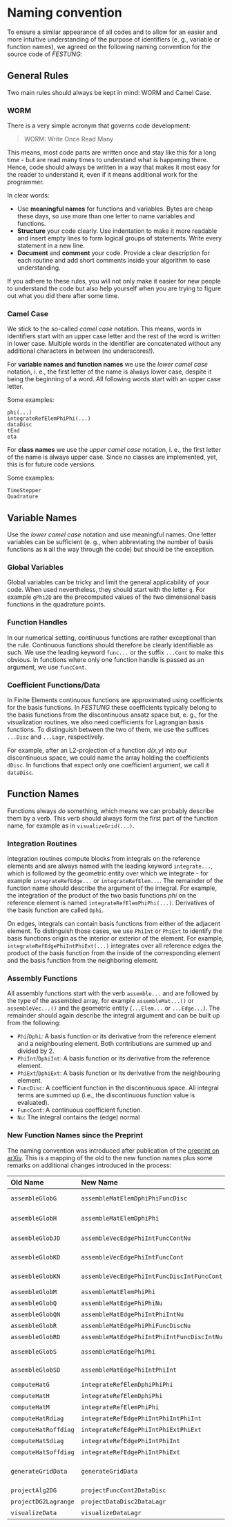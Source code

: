Naming convention
=================
To ensure a similar appearance of all codes and to allow for an easier and more intuitive understanding of the purpose of identifiers (e. g., variable or function names), we agreed on the following naming convention for the source code of *FESTUNG*:

## General Rules
Two main rules should always be kept in mind: WORM and Camel Case.

### WORM
There is a very simple acronym that governs code development:

> WORM: Write Once Read Many

This means, most code parts are written once and stay like this for a long time - but are read many times to understand what is happening there. Hence, code should always be written in a way that makes it most easy for the reader to understand it, even if it means additional work for the programmer.

In clear words:
* Use **meaningful names** for functions and variables. Bytes are cheap these days, so use more than one letter to name variables and functions.
* **Structure** your code clearly. Use indentation to make it more readable and insert empty lines to form logical groups of statements. Write every statement in a new line.
* **Document** and **comment** your code. Provide a clear description for each routine and add short comments inside your algorithm to ease understanding.

If you adhere to these rules, you will not only make it easier for new people to understand the code but also help yourself when you are trying to figure out what you did there after some time.

### Camel Case
We stick to the so-called *camel case* notation. This means, words in identifiers start with an upper case letter and the rest of the word is written in lower case. Multiple words in the identifier are concatenated without any additional characters in between (no underscores!).

For **variable names and function names** we use the *lower camel case* notation, i. e., the first letter of the name is always lower case, despite it being the beginning of a word. All following words start with an upper case letter. 

Some examples:

    phi(...)
    integrateRefElemPhiPhi(...)
    dataDisc
    tEnd
    eta

For **class names** we use the *upper camel case* notation, i. e., the first letter of the name is always upper case. Since no classes are implemented, yet, this is for future code versions. 

Some examples:

    TimeStepper
    Quadrature

## Variable Names
Use the *lower camel case* notation and use meaningful names. One letter variables can be sufficient (e. g., when abbreviating the number of basis functions as ```N``` all the way through the code) but should be the exception.

### Global Variables
Global variables can be tricky and limit the general applicability of your code. When used nevertheless, they should start with the letter ```g```. For example ```gPhi2D``` are the precomputed values of the two dimensional basis functions in the quadrature points.

### Function Handles
In our numerical setting, continuous functions are rather exceptional than the rule. Continuous functions should therefore be clearly identifiable as such. We use the leading keyword ```func...``` or the suffix ```...Cont``` to make this obvious. In functions where only one function handle is passed as an argument, we use ```funcCont```.

### Coefficient Functions/Data
In Finite Elements continuous functions are approximated using coefficients for the basis functions. In *FESTUNG* these coefficients typically belong to the basis functions from the discontinuous ansatz space but, e. g., for the visualization routines, we also need coefficients for Lagrangian basis functions. To distinguish between the two of them, we use the suffices ```...Disc``` and ```...Lagr```, respectively. 

For example, after an L2-projection of a function *d(x,y)* into our discontinuous space, we could name the array holding the coefficients ```dDisc```. In functions that expect only one coefficient argument, we call it ```dataDisc```.

## Function Names
Functions always *do* something, which means we can probably describe them by a verb. This verb should always form the first part of the function name, for example as in `visualizeGrid(...)`.

### Integration Routines
Integration routines compute blocks from integrals on the reference elements and are always named with the leading keyword `integrate...`, which is followed by the geometric entity over which we integrate - for example `integrateRefEdge...` or `integrateRefElem...`. The remainder of the function name should describe the argument of the integral. For example, the integration of the product of the two basis functions *phi* on the reference element is named `integrateRefElemPhiPhi(...)`. Derivatives of the basis function are called `Dphi`.

On edges, integrals can contain basis functions from either of the adjacent element. To distinguish those cases, we use `PhiInt` or `PhiExt` to identify the basis functions origin as the interior or exterior of the element. For example, `integrateRefEdgePhiIntPhiExt(...)` integrates over all reference edges the product of the basis function from the inside of the corresponding element and the basis function from the neighboring element.

### Assembly Functions
All assembly functions start with the verb `assemble...` and are followed by the type of the assembled array, for example `assembleMat...()` or `assembleVec...()` and the geometric entity (`...Elem...` or `...Edge...`).  The remainder should again describe the integral argument and can be built up from the following:
* `Phi`/`Dphi`: A basis function or its derivative from the reference element and a neighbouring element. Both contributions are summed up and divided by 2.
* `PhiInt`/`DphiInt`: A basis function or its derivative from the reference element.
* `PhiExt`/`DphiExt`: A basis function or its derivative from the neighbouring element.
* `FuncDisc`: A coefficient function in the discontinuous space. All integral terms are summed up (i.e., the discontinuous function value is evaluated).
* `FuncCont`: A continuous coefficient function.
* `Nu`: The integral contains the (edge) normal

### New Function Names since the Preprint
The naming convention was introduced after publication of the [preprint on arXiv](http://arxiv.org/abs/1408.3877). This is a mapping of the old to the new function names plus some remarks on additional changes introduced in the process:

| Old Name             | New Name                                   | Remarks            |
| :------------------- | :----------------------------------------- | :----------------- |
| `assembleGlobG`      | `assembleMatElemDphiPhiFuncDisc`           | sign changed       |
| `assembleGlobH`      | `assembleMatElemDphiPhi`                   | sign changed       |
| `assembleGlobJD`     | `assembleVecEdgePhiIntFuncContNu`          | sign changed       |
| `assembleGlobKD`     | `assembleVecEdgePhiIntFuncCont`            | `eta` removed      |
| `assembleGlobKN`     | `assembleVecEdgePhiIntFuncDiscIntFuncCont` | sign changed       |
| `assembleGlobM`      | `assembleMatElemPhiPhi`                    | -                  |
| `assembleGlobQ`      | `assembleMatEdgePhiPhiNu`                  | -                  |
| `assembleGlobQN`     | `assembleMatEdgePhiIntPhiIntNu`            | -                  |
| `assembleGlobR`      | `assembleMatEdgePhiPhiFuncDiscNu`          | -                  |
| `assembleGlobRD`     | `assembleMatEdgePhiIntPhiIntFuncDiscIntNu` | -                  |
| `assembleGlobS`      | `assembleMatEdgePhiPhi`                    | `eta` removed      |
| `assembleGlobSD`     | `assembleMatEdgePhiIntPhiInt`              | `eta` removed      |
| `computeHatG`        | `integrateRefElemDphiPhiPhi`               | -                  |
| `computeHatH`        | `integrateRefElemDphiPhi`                  | -                  |
| `computeHatM`        | `integrateRefElemPhiPhi`                   | -                  |
| `computeHatRdiag`    | `integrateRefEdgePhiIntPhiIntPhiInt`       | -                  |
| `computeHatRoffdiag` | `integrateRefEdgePhiIntPhiExtPhiExt`       | -                  |
| `computeHatSdiag`    | `integrateRefEdgePhiIntPhiInt`             | -                  |
| `computeHatSoffdiag` | `integrateRefEdgePhiIntPhiExt`             | -                  |
| `generateGridData`   | `generateGridData`                         | `sigEOT` integrated in `nuEOT` |
| `projectAlg2DG`      | `projectFuncCont2DataDisc`                 | -                  |
| `projectDG2Lagrange` | `projectDataDisc2DataLagr`                 | -                  |
| `visualizeData`      | `visualizeDataLagr`                        | -                  |


